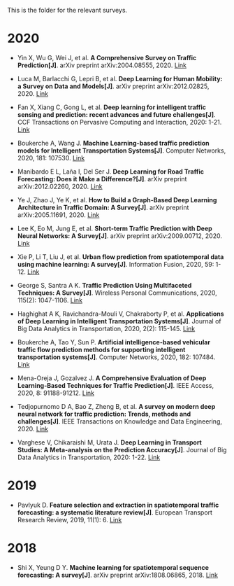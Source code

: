 This is the folder for the relevant surveys.

# 2020
* Yin X, Wu G, Wei J, et al. <b>A Comprehensive Survey on Traffic Prediction[J]</b>. arXiv preprint arXiv:2004.08555, 2020. [Link](https://arxiv.org/abs/2004.08555)

* Luca M, Barlacchi G, Lepri B, et al. <b>Deep Learning for Human Mobility: a Survey on Data and Models[J]</b>. arXiv preprint arXiv:2012.02825, 2020. [Link](https://arxiv.org/abs/2012.02825)

* Fan X, Xiang C, Gong L, et al. <b>Deep learning for intelligent traffic sensing and prediction: recent advances and future challenges[J]</b>. CCF Transactions on Pervasive Computing and Interaction, 2020: 1-21. [Link](https://link.springer.com/article/10.1007/s42486-020-00039-x)

* Boukerche A, Wang J. <b>Machine Learning-based traffic prediction models for Intelligent Transportation Systems[J]</b>. Computer Networks, 2020, 181: 107530. [Link](https://www.sciencedirect.com/science/article/pii/S1389128620311877)

* Manibardo E L, Laña I, Del Ser J. <b>Deep Learning for Road Traffic Forecasting: Does it Make a Difference?[J]</b>. arXiv preprint arXiv:2012.02260, 2020. [Link](https://arxiv.org/abs/2012.02260)

* Ye J, Zhao J, Ye K, et al. <b>How to Build a Graph-Based Deep Learning Architecture in Traffic Domain: A Survey[J]</b>. arXiv preprint arXiv:2005.11691, 2020. [Link](https://arxiv.org/abs/2005.11691)

* Lee K, Eo M, Jung E, et al. <b>Short-term Traffic Prediction with Deep Neural Networks: A Survey[J]</b>. arXiv preprint arXiv:2009.00712, 2020. [Link](https://arxiv.org/abs/2009.00712)

* Xie P, Li T, Liu J, et al. <b>Urban flow prediction from spatiotemporal data using machine learning: A survey[J]</b>. Information Fusion, 2020, 59: 1-12. [Link](https://www.sciencedirect.com/science/article/pii/S1566253519303094)

* George S, Santra A K. <b>Traffic Prediction Using Multifaceted Techniques: A Survey[J]</b>. Wireless Personal Communications, 2020, 115(2): 1047-1106. [Link](https://link.springer.com/article/10.1007/s11277-020-07612-8)

* Haghighat A K, Ravichandra-Mouli V, Chakraborty P, et al. <b>Applications of Deep Learning in Intelligent Transportation Systems[J]</b>. Journal of Big Data Analytics in Transportation, 2020, 2(2): 115-145. [Link](https://link.springer.com/article/10.1007/s42421-020-00020-1)

* Boukerche A, Tao Y, Sun P. <b>Artificial intelligence-based vehicular traffic flow prediction methods for supporting intelligent transportation systems[J]</b>. Computer Networks, 2020, 182: 107484. [Link](https://www.sciencedirect.com/science/article/pii/S1389128620311567  )

* Mena-Oreja J, Gozalvez J. <b>A Comprehensive Evaluation of Deep Learning-Based Techniques for Traffic Prediction[J]</b>. IEEE Access, 2020, 8: 91188-91212. [Link](https://ieeexplore.ieee.org/abstract/document/9092975/)

* Tedjopurnomo D A, Bao Z, Zheng B, et al. <b>A survey on modern deep neural network for traffic prediction: Trends, methods and challenges[J]</b>. IEEE Transactions on Knowledge and Data Engineering, 2020. [Link](https://ieeexplore.ieee.org/abstract/document/9112608/)

* Varghese V, Chikaraishi M, Urata J. <b>Deep Learning in Transport Studies: A Meta-analysis on the Prediction Accuracy[J]</b>. Journal of Big Data Analytics in Transportation, 2020: 1-22. [Link](https://link.springer.com/article/10.1007/s42421-020-00030-z)

# 2019
* Pavlyuk D. <b>Feature selection and extraction in spatiotemporal traffic forecasting: a systematic literature review[J]</b>. European Transport Research Review, 2019, 11(1): 6. [Link](https://link.springer.com/article/10.1186/s12544-019-0345-9)

# 2018
* Shi X, Yeung D Y. <b>Machine learning for spatiotemporal sequence forecasting: A survey[J]</b>. arXiv preprint arXiv:1808.06865, 2018. [Link](https://arxiv.org/abs/1808.06865)
